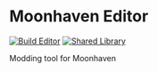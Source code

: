# Moonhaven Editor

[![Build Editor](https://github.com/ArcboundGames/Moonhaven-Editor/actions/workflows/editor.yml/badge.svg)](https://github.com/ArcboundGames/Moonhaven-Editor/actions/workflows/editor.yml) [![Shared Library](https://github.com/ArcboundGames/Moonhaven-Editor/actions/workflows/shared-library.yml/badge.svg)](https://github.com/ArcboundGames/Moonhaven-Editor/actions/workflows/shared-library.yml)

Modding tool for Moonhaven

